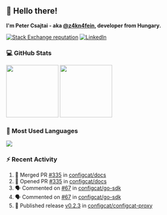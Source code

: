 ## 👋 Hello there!

**I'm Peter Csajtai - aka [@z4kn4fein](https://github.com/z4kn4fein), developer from Hungary.**

[![Stack Exchange reputation](https://img.shields.io/stackexchange/stackoverflow/r/8700582?color=orange&label=reputation&logo=stackoverflow&style=for-the-badge)](https://stackoverflow.com/users/8700582)
[![LinkedIn](https://img.shields.io/badge/linkedin-%230077B5.svg?style=for-the-badge&logo=linkedin&logoColor=white)](https://www.linkedin.com/in/csajtai-p%C3%A9ter-45395341/)

### 💻 GitHub Stats

<div>
  <img height="140px" src="https://github-readme-stats-pcsajtai.vercel.app/api?username=z4kn4fein&show_icons=true&hide_border=true&count_private=true&custom_title=Stats&theme=dracula&line_height=24&hide_title=true">
  <img height="140px" src="https://streak-stats.demolab.com?user=z4kn4fein&theme=dracula&hide_border=true">
  
</div>

### :toolbox: Most Used Languages

<img src="https://github-readme-stats-pcsajtai.vercel.app/api/top-langs/?username=z4kn4fein&theme=dracula&hide_border=true&layout=compact&langs_count=8&hide_title=true">

### :zap: Recent Activity

<!--START_SECTION:activity-->
1. 🎉 Merged PR [#335](https://github.com/configcat/docs/pull/335) in [configcat/docs](https://github.com/configcat/docs)
2. 💪 Opened PR [#335](https://github.com/configcat/docs/pull/335) in [configcat/docs](https://github.com/configcat/docs)
3. 🗣 Commented on [#67](https://github.com/configcat/go-sdk/issues/67#issuecomment-1812213435) in [configcat/go-sdk](https://github.com/configcat/go-sdk)
4. 🗣 Commented on [#67](https://github.com/configcat/go-sdk/issues/67#issuecomment-1807281853) in [configcat/go-sdk](https://github.com/configcat/go-sdk)
5. 🚀 Published release [v0.2.3](https://github.com/configcat/configcat-proxy/releases/tag/v0.2.3) in [configcat/configcat-proxy](https://github.com/configcat/configcat-proxy)
<!--END_SECTION:activity-->
